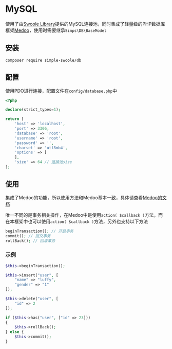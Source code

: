 # MySQL

使用了由[Swoole Library](https://github.com/swoole/library)提供的MySQL连接池，同时集成了轻量级的PHP数据库框架[Medoo](https://medoo.lvtao.net/index.php)，使用时需要继承`Simps\DB\BaseModel`

## 安装

```
composer require simple-swoole/db
```

## 配置

使用PDO进行连接，配置文件在`config/database.php`中

```php
<?php

declare(strict_types=1);

return [
    'host' => 'localhost',
    'port' => 3306,
    'database' => 'root',
    'username' => 'root',
    'password' => '',
    'charset' => 'utf8mb4',
    'options' => [
    ],
    'size' => 64 // 连接池size
];
```

## 使用

集成了Medoo的功能，所以使用方法和Medoo基本一致，具体请查看[Medoo的文档](https://medoo.lvtao.net/1.2/doc.php)

唯一不同的是事务相关操作，在Medoo中是使用`action( $callback )`方法，而在本框架中也可以使用`action( $callback )`方法，另外也支持以下方法

```php
beginTransaction(); // 开启事务
commit(); // 提交事务
rollBack(); // 回滚事务
```

### 示例

```php
$this->beginTransaction();

$this->insert("user", [
    "name" => "luffy",
    "gender" => "1"
]);

$this->delete("user", [
    "id" => 2
]);

if ($this->has("user", ["id" => 23]))
{
    $this->rollBack();
} else {
    $this->commit();
}
```